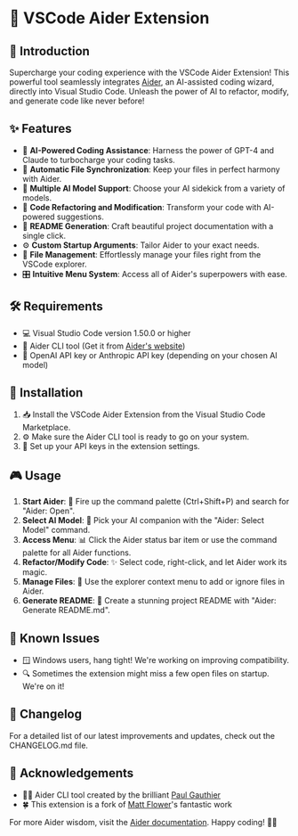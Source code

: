 # 🤖 VSCode Aider Extension

## 🌟 Introduction

Supercharge your coding experience with the VSCode Aider Extension! This powerful tool seamlessly integrates [Aider](https://aider.chat), an AI-assisted coding wizard, directly into Visual Studio Code. Unleash the power of AI to refactor, modify, and generate code like never before!

## ✨ Features

- 🧠 **AI-Powered Coding Assistance**: Harness the power of GPT-4 and Claude to turbocharge your coding tasks.
- 🔄 **Automatic File Synchronization**: Keep your files in perfect harmony with Aider.
- 🤖 **Multiple AI Model Support**: Choose your AI sidekick from a variety of models.
- 🔧 **Code Refactoring and Modification**: Transform your code with AI-powered suggestions.
- 📝 **README Generation**: Craft beautiful project documentation with a single click.
- ⚙️ **Custom Startup Arguments**: Tailor Aider to your exact needs.
- 📁 **File Management**: Effortlessly manage your files right from the VSCode explorer.
- 🎛️ **Intuitive Menu System**: Access all of Aider's superpowers with ease.

## 🛠️ Requirements

- 💻 Visual Studio Code version 1.50.0 or higher
- 🔧 Aider CLI tool (Get it from [Aider's website](https://aider.chat))
- 🔑 OpenAI API key or Anthropic API key (depending on your chosen AI model)

## 🚀 Installation

1. 📥 Install the VSCode Aider Extension from the Visual Studio Code Marketplace.
2. ⚙️ Make sure the Aider CLI tool is ready to go on your system.
3. 🔐 Set up your API keys in the extension settings.

## 🎮 Usage

1. **Start Aider**: 🏁 Fire up the command palette (Ctrl+Shift+P) and search for "Aider: Open".
2. **Select AI Model**: 🤖 Pick your AI companion with the "Aider: Select Model" command.
3. **Access Menu**: 📊 Click the Aider status bar item or use the command palette for all Aider functions.
4. **Refactor/Modify Code**: ✨ Select code, right-click, and let Aider work its magic.
5. **Manage Files**: 📁 Use the explorer context menu to add or ignore files in Aider.
6. **Generate README**: 📝 Create a stunning project README with "Aider: Generate README.md".

## 🐛 Known Issues

- 🪟 Windows users, hang tight! We're working on improving compatibility.
- 🔍 Sometimes the extension might miss a few open files on startup. We're on it!

## 📜 Changelog

For a detailed list of our latest improvements and updates, check out the CHANGELOG.md file.

## 🙏 Acknowledgements

- 🧙‍♂️ Aider CLI tool created by the brilliant [Paul Gauthier](https://github.com/paul-gauthier)
- 🍀 This extension is a fork of [Matt Flower](https://github.com/mattflower)'s fantastic work

For more Aider wisdom, visit the [Aider documentation](https://aider.chat/docs/). Happy coding! 🚀✨
